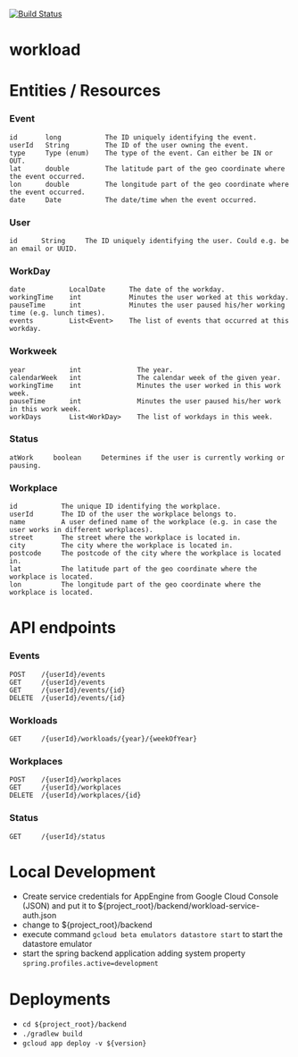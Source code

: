 [![Build Status](https://travis-ci.org/FriendsOfDo/workload.svg?branch=master)](https://travis-ci.org/FriendsOfDo/workload)

# workload

# Entities / Resources
### Event
```
id       long           The ID uniquely identifying the event.
userId   String         The ID of the user owning the event.
type     Type (enum)    The type of the event. Can either be IN or OUT.
lat      double         The latitude part of the geo coordinate where the event occurred.
lon      double         The longitude part of the geo coordinate where the event occurred.
date     Date           The date/time when the event occurred.
```

### User
```
id      String     The ID uniquely identifying the user. Could e.g. be an email or UUID.
```

### WorkDay
```
date           LocalDate      The date of the workday.
workingTime    int            Minutes the user worked at this workday.
pauseTime      int            Minutes the user paused his/her working time (e.g. lunch times).
events         List<Event>    The list of events that occurred at this workday.
```
 
### Workweek
```
year           int              The year.
calendarWeek   int              The calendar week of the given year.
workingTime    int              Minutes the user worked in this work week.
pauseTime      int              Minutes the user paused his/her work in this work week.
workDays       List<WorkDay>    The list of workdays in this week.
```

### Status
```
atWork     boolean     Determines if the user is currently working or pausing.
```

### Workplace
```
id           The unique ID identifying the workplace.
userId       The ID of the user the workplace belongs to.
name         A user defined name of the workplace (e.g. in case the user works in different workplaces).
street       The street where the workplace is located in.
city         The city where the workplace is located in.
postcode     The postcode of the city where the workplace is located in.
lat          The latitude part of the geo coordinate where the workplace is located.
lon          The longitude part of the geo coordinate where the workplace is located.
```

# API endpoints
### Events
```
POST    /{userId}/events
GET     /{userId}/events
GET     /{userId}/events/{id}
DELETE  /{userId}/events/{id}
```

### Workloads
```
GET     /{userId}/workloads/{year}/{weekOfYear}
```

### Workplaces
```
POST    /{userId}/workplaces
GET     /{userId}/workplaces
DELETE  /{userId}/workplaces/{id}
```

### Status
```
GET     /{userId}/status
```

# Local Development
- Create service credentials for AppEngine from Google Cloud Console (JSON) and put it to ${project_root}/backend/workload-service-auth.json
- change to ${project_root}/backend
- execute command `gcloud beta emulators datastore start` to start the datastore emulator
- start the spring backend application adding system property `spring.profiles.active=development`

# Deployments
- `cd ${project_root}/backend`
- `./gradlew build`
- `gcloud app deploy -v ${version}`
